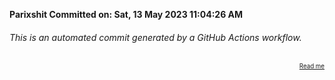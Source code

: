 **Parixshit Committed on: Sat, 13 May 2023 11:04:26 AM** <!-- d56341c7-6b2b-404a-8381-037f33abe062 -->

###### This is an automated commit generated by a GitHub Actions workflow.

<div align="right"><sub><sup><a href="https://github.com/Parixshit/AutoCommit.git">Read me</a></sup></sub></div>
